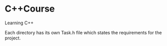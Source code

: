 # C++Course
Learning C++

Each directory has its own Task.h file which states the requirements for the project.
